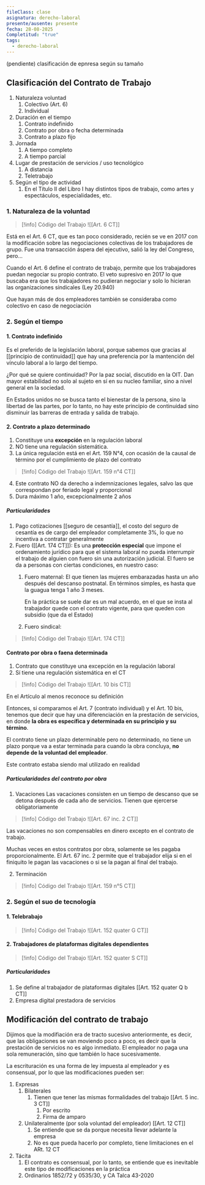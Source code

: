 ```yaml
---
fileClass: clase
asignatura: derecho-laboral
presente/ausente: presente
fecha: 28-08-2025
Completitud: "true"
tags:
  - derecho-laboral
---
```

(pendiente) clasificación de epnresa según su tamaño

## Clasificación del Contrato de Trabajo

1. Naturaleza voluntad
	1. Colectivo (Art. 6)
	2. Individual
2. Duración en el tiempo
	1. Contrato indefinido
	2. Contrato por obra o fecha determinada
	3. Contrato a plazo fijo
3. Jornada
	1. A tiempo completo
	2. A tiempo parcial
4. Lugar de prestación de servicios / uso tecnológico
	1. A distancia
	2. Teletrabajo
5. Según el tipo de actividad
	1. En el Título II del Libro I hay distintos tipos de trabajo, como artes y espectáculos, especialidades, etc.

### 1. Naturaleza de la voluntad

>[!info] Código del Trabajo ![[Art. 6 CT]]


Está en el Art. 6 CT, que es tan poco considerado, recién se ve en 2017 con la modificación sobre las negociaciones colectivas de los trabajadores de grupo. Fue una transacción áspera del ejecutivo, salió la ley del Congreso, pero... 

Cuando el Art. 6 define el contrato de trabajo, permite que los trabajadores puedan negociar su propio contrato. El veto supresivo en 2017 lo que buscaba era que los trabajadores no pudieran negociar y solo lo hicieran las organizaciones sindicales (Ley 20.940)

Que hayan más de dos empleadores también se consideraba como colectivo en caso de negociación


### 2. Según el tiempo

#### 1. Contrato indefinido
Es el preferido de la legislación laboral, porque sabemos que gracias al [[principio de continuidad]] que hay una preferencia por la mantención del vínculo laboral a lo largo del tiempo.

¿Por qué se quiere continuidad? Por la paz social, discutido en la OIT. Dan mayor estabilidad no solo al sujeto en sí en su nucleo familiar, sino a nivel general en la sociedad.

En Estados unidos no se busca tanto el bienestar de la persona, sino la libertad de las partes, por lo tanto, no hay este principio de continuidad sino disminuir las barreras de entrada y salida de trabajo.

#### 2. Contrato a plazo determinado
1. Constituye una **excepción** en la regulación laboral 
2. NO tiene una regulación sistemática.
3. La única regulación está en el Art. 159 N°4, con ocasión de la causal de término por el cumplimiento de plazo del contrato
>[!info] Código del Trabajo ![[Art. 159 n°4 CT]]
>
4. Este contrato NO da derecho a indemnizaciones legales, salvo las que correspondan por feriado legal y proporcional
5. Dura máximo 1 año, excepcionalmente 2 años

##### Particularidades
1. Pago cotizaciones [[seguro de cesantía]], el costo del seguro de cesantía es de cargo del empleador completamente 3%, lo que no incentiva a contratar generalmente
2. Fuero ([[Art. 174 CT]]): Es una **protección especial** que impone el ordenamiento jurídico para que el sistema laboral no pueda interrumpir el trabajo de alguien con fuero sin una autorización judicial. El fuero se da a personas con ciertas condiciones, en nuestro caso:
	1. Fuero maternal: El que tienen las mujeres embarazadas hasta un año después del descanso postnatal. En términos simples, es hasta que la guagua tenga 1 año 3 meses.
	   
	   En la práctica se suele dar es un mal acuerdo, en el que se insta al trabajador quede con el contrato vigente, para que queden con subsidio (que da el Estado)
	 2. Fuero sindical:
>[!info] Código del Trabajo ![[Art. 174 CT]]


#### Contrato por obra o faena determinada

1. Contrato que constituye una excepción en la regulación laboral
2. Sí tiene una regulación sistemática en el CT

>[!info] Código del Trabajo ![[Art. 10 bis CT]]

En el Artículo al menos reconoce su definición

Entonces, si comparamos el Art. 7 (contrato individual) y el Art. 10 bis, tenemos que decir que hay una diferenciación en la prestación de servicios, en donde **la obra es específica y determinada en su principio y su término**. 

El contrato tiene un plazo determinable pero no determinado, no tiene un plazo porque va a estar terminada para cuando la obra concluya, **no depende de la voluntad del empleador**.

Este contrato estaba siendo mal utilizado en realidad 

##### Particularidades del contrato por obra

1. Vacaciones 
Las vacaciones consisten en un tiempo de descanso que se detona después de cada año de servicios. Tienen que ejercerse obligatoriamente

>[!info] Código del Trabajo ![[Art. 67 inc. 2 CT]]

Las vacaciones no son compensables en dinero excepto en el contrato de trabajo. 

Muchas veces en estos contratos por obra, solamente se les pagaba proporcionalmente. El Art. 67 inc. 2 permite que el trabajador elija si en el finiquito le pagan las vacaciones o si se la pagan al final del trabajo.

2. Terminación

>[!info] Código del Trabajo ![[Art. 159 n°5 CT]]


### 2. Según el suo de tecnología

#### 1. Telebrabajo
>[!info] Código del Trabajo ![[Art. 152 quater G CT]]


#### 2. Trabajadores de plataformas digitales dependientes
>[!info] Código del Trabajo ![[Art. 152 quater S CT]]

##### Particularidades
1. Se define al trabajador de plataformas digitales [[Art. 152 quater Q b CT]]
2. Empresa digital prestadora de servicios


## Modificación del contrato de trabajo
Dijimos que la modifiación era de tracto sucesivo anteriormente, es decir, que las obligaciones se van moviendo poco a poco, es decir que la prestación de servicios no es algo inmediato. El empleador no paga una sola remuneración, sino que también lo hace sucesivamente.

La escrituración es una forma de ley impuesta al empleador y es consensual, por lo que las modificaciones pueden ser:
1. Expresas
	1. Bilaterales 
		1. Tienen que tener las mismas formalidades del trabajo [[Art. 5 inc. 3 CT]]
			1. Por escrito
			2. Firma de amparo
	2. Unilateralmente (por sola voluntad del empleador) [[Art. 12 CT]]
		1. Se entiende que se da porque necesita llevar adelante la empresa
		2. No es que pueda hacerlo por completo, tiene limitaciones en el ARt. 12 CT
2. Tácita
	1. El contrato es consensual, por lo tanto, se entiende que es inevitable este tipo de modificaciones en la práctica
	2. Ordinarios 1852/72 y 0535/30, y CA Talca 43-2020